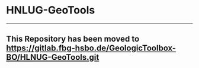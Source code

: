 # HNLUG-GeoTools
---
This Repository has been moved to https://gitlab.fbg-hsbo.de/GeologicToolbox-BO/HLNUG-GeoTools.git
---
